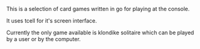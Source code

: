 This is a selection of card games written in go for playing at the console.

It uses tcell for it's screen interface.

Currently the only game available is klondike solitaire which can be played by a user or by the computer.
